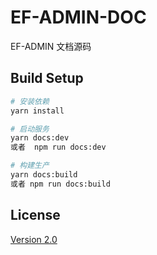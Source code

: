 # EF-ADMIN-DOC

EF-ADMIN 文档源码

## Build Setup
``` bash
# 安装依赖
yarn install

# 启动服务
yarn docs:dev
或者  npm run docs:dev

# 构建生产
yarn docs:build
或者 npm run docs:build
```

## License
[Version 2.0](https://github.com/vip-efactory/efadmin-docs/blob/master/LICENSE)
